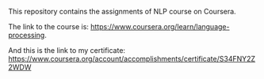This repository contains the assignments of NLP course on Coursera. 

The link to the course is: https://www.coursera.org/learn/language-processing.

And this is the link to my certificate: https://www.coursera.org/account/accomplishments/certificate/S34FNY2Z2WDW
